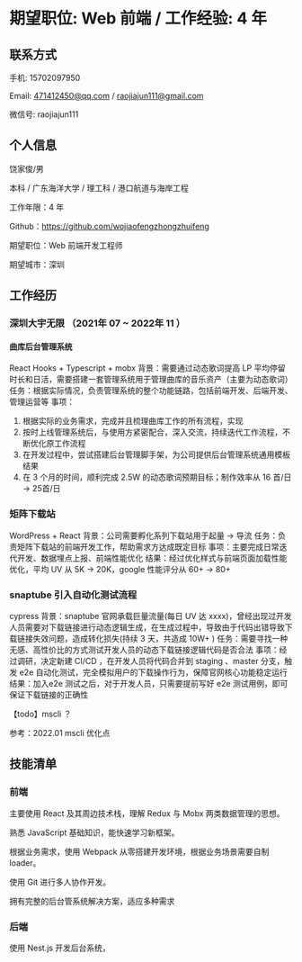# 期望职位: Web 前端 / 工作经验: 4 年 

## 联系方式 

手机: 15702097950 

Email: 471412450@qq.com / raojiajun111@gmail.com 

微信号: raojiajun111 

## 个人信息 

饶家俊/男 

本科 / 广东海洋大学 / 理工科 / 港口航道与海岸工程 

工作年限：4 年 

Github：https://github.com/wojiaofengzhongzhuifeng 

期望职位：Web 前端开发工程师 

期望城市：深圳 

## 工作经历 

### 深圳大宇无限 （2021年 07 ~ 2022年 11 ） 

#### 曲库后台管理系统 
React Hooks + Typescript + mobx 
背景：需要通过动态歌词提高 LP 平均停留时长和日活，需要搭建一套管理系统用于管理曲库的音乐资产（主要为动态歌词）
任务：根据实际情况，负责管理系统的整个功能链路，包括前端开发、后端开发、管理运营等
事项：
1. 根据实际的业务需求，完成并且梳理曲库工作的所有流程，实现
2. 按时上线管理系统后，与使用方紧密配合，深入交流，持续迭代工作流程，不断优化原工作流程
3. 在开发过程中，尝试搭建后台管理脚手架，为公司提供后台管理系统通用模板
结果
1. 在 3 个月的时间，顺利完成 2.5W 的动态歌词预期目标；制作效率从 16 首/日 -> 25首/日



### 矩阵下载站
WordPress + React
背景：公司需要孵化系列下载站用于起量 -> 导流
任务：负责矩阵下载站的前端开发工作，帮助需求方达成既定目标
事项：主要完成日常迭代开发、数据埋点上报、前端性能优化
结果：经过优化样式与前端页面加载性能优化，平均 UV 从 5K -> 20K，google 性能评分从 60+ -> 80+

### snaptube 引入自动化测试流程
cypress
背景：snaptube 官网承载巨量流量(每日 UV 达 xxxx)，曾经出现过开发人员需要对下载链接进行动态逻辑生成，在生成过程中，导致由于代码出错导致下载链接失效问题，造成转化损失(持续 3 天，共造成 10W+ )
任务：需要寻找一种无感、高性价比的方式测试开发人员的动态下载链接逻辑代码是否合法
事项：经过调研，决定新建 CI/CD ，在开发人员将代码合并到 staging 、master 分支，触发 e2e 自动化测试，完全模拟用户的下载操作行为，保障官网核心功能稳定运行
结果：加入e2e 测试之后，对于开发人员，只需要提前写好 e2e 测试用例，即可保证下载链接的正确性



【todo】mscli ？

参考：2022.01  mscli 优化点



## 技能清单 

### 前端

主要使用 React 及其周边技术栈，理解 Redux 与 Mobx 两类数据管理的思想。 

熟悉 JavaScript 基础知识，能快速学习新框架。 

根据业务需求，使用 Webpack 从零搭建开发环境，根据业务场景需要自制 loader。 

使用 Git 进行多人协作开发。 

拥有完整的后台管系统解决方案，适应多种需求 

### 后端

使用 Nest.js 开发后台系统，

